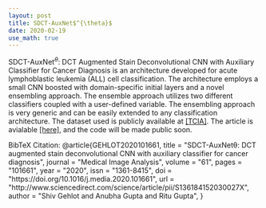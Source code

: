 ```yaml
---
layout: post
title: SDCT-AuxNet$^{\theta}$
date: 2020-02-19
use_math: true
---
```


SDCT-AuxNet$^\theta$: DCT Augmented Stain Deconvolutional CNN with Auxiliary Classifier for Cancer Diagnosis is an architecture developed for acute lymphoblastic leukemia (ALL) cell classification. The architecture employs a small CNN boosted with domain-specific initial layers and a novel ensembling approach. The ensemble approach utilizes two different classifiers coupled with a user-defined variable. The ensembling approach is very generic and can be easily extended to any classification architecture. The dataset used is publicly available at  <a href="
https://doi.org/10.7937/tcia.2019.dc64i46r">
[TCIA]</a>. The article is avialable <a href="
https://doi.org/10.1016/j.media.2020.101661">
[here]</a>, and the code will be made public soon. 
<div id="demobox">
BibTeX Citation:
@article{GEHLOT2020101661,
title = "SDCT-AuxNetθ: DCT augmented stain deconvolutional CNN with auxiliary classifier for cancer diagnosis",
journal = "Medical Image Analysis",
volume = "61",
pages = "101661",
year = "2020",
issn = "1361-8415",
doi = "https://doi.org/10.1016/j.media.2020.101661",
url = "http://www.sciencedirect.com/science/article/pii/S136184152030027X",
author = "Shiv Gehlot and Anubha Gupta and Ritu Gupta",
}
</div>

